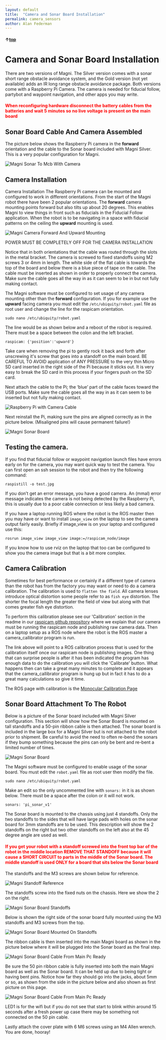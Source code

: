 ```yaml
---
layout: default
title:  "Camera and Sonar Board Installation"
permalink: camera_sensors
author: Alan Federman
---
```

#### &uarr;[top](https://ubiquityrobotics.github.io/learn/)

# Camera and Sonar Board Installation

There are two versions of Magni. The Silver version
comes with a sonar short range obstacle avoidance system, and the Gold
version (not yet available) adds an IR long range obstacle avoidance
package. Both versions come with a Raspberry Pi Camera. The camera is
needed for fiducial follow, partybot and waypoint navigation, and other apps you may write.

<H4 style="color:red">When reconfiguring hardware disconnect the battery cables from the batteries and wait 5 minutes so no live voltage is present on the main board</H4>

## Sonar Board Cable And Camera Assembled
The picture below shows the Raspberry Pi camera in the **forward** orientation
and the cable to the Sonar board included with Magni Silver. This is a very
popular configuration for Magni.

![Magni Sonar To Mcb With Camera](MagniSonarToMcbWithCamera.jpg)

## Camera Installation

Camera Installation
The Raspberry Pi camera can be mounted and configured to work in different
orientations. From the start of the Magni robot there have been 2 popular
orientations. The **forward** camera mounting points forward but also tilts
up about 20 degrees. This enables Magni to view things in front
such as fiducials in the Fiducial Follow application. When the robot is to be
navigating in a space with fiducial patterns on the ceiling the **upward** mounting is used.

![Magni Camera Forward And Upward Mounting](MagniCamera_ForwardAndUpwardMounting.jpg)

POWER MUST BE COMPLETELY OFF FOR THE CAMERA INSTALLATION

Notice that in both orientations that the cable was routed through the slots in
the metal bracket. The camera is screwed to fixed standoffs using M2 screws
3 or 4mm in length. The white side of the flat cable is towards the top of the
board and below there is a blue piece of tape on the cable. The cable must be
inserted as shown in order to properly connect the camera. Make sure the cable goes all the way in as it can seem to be in but not fully making contact.

The Magni software must be configured to set usage of any camera mounting other than the **forward** configuration. If
you for example use the **upward** facing camera you must edit the
`/etc/ubiquity/robot.yaml` file as root user and change the line for the raspicam
orientation.

`sudo nano /etc/ubiquity/robot.yaml`

The line would be as shown below and a reboot of the robot
is required. There must be a space between the colon and the left bracket.

`raspicam: {'position':'upward'}`

Take care when removing the pi to gently rock it back and forth after
unscrewing it&#39;s screw that goes into a standoff on the main board. BE CAREFUL
TO AVOID application of ANY PRESSURE to the very thin Micro SD card inserted
in the right side of the Pi because it sticks out. It is very easy to break the SD
card in this process if your fingers push on the SD card.

Next attach the cable to the Pi; the ‘blue’ part of the cable faces toward the USB
ports.  Make sure the cable goes all the way in as it can seem to be inserted but not fully making contact.

![Raspberry Pi with Camera Cable](a2.jpg)

Next reinstall the Pi, making sure the pins are aligned correctly as in the picture
below. (Misaligned pins will cause permanent failure!)

![Magni Sonar Board](MagniRaspberryPiMounting.jpg)

## Testing the camera.
If you find that fiducial follow or waypoint
navigation launch files have errors early on for the camera, you may want quick way to test the camera. You can first open an ssh session to the robot and then try the following command:

`raspistill -o test.jpg`

If you don’t get an error message, you have a good camera. An (mmal) error
message indicates the camera is not being detected by the Raspberry Pi, this is
usually due to a poor cable connection or less likely a bad camera.

If you have a laptop running ROS where the robot is the ROS master then you may have or want to install  ```image_view``` on the laptop to see the camera output fairly easily.  Briefly if image_view is on your laptop and configured use this:

    rosrun image_view image_view image:=/raspicam_node/image

If you know how to use rviz on the laptop that too can be configured to show you the camera image but that is a bit more complex.



## Camera Calibration
Sometimes for best performance or certainly if a different type of camera than the robot has from the factory you may want or need to do a camera calibration.   The calibration is used to ```flatten the field```.   All camera lenses introduce optical distortion some people refer to as ```fish eye``` distortion.  The shorter the focal length the greater the field of view but along with that comes greater fish eye distortion.    

To perform this calibration please see our 'Calibration' section in the readme in our  [raspicam github repository](https://github.com/UbiquityRobotics/raspicam_node) where we explain that our camera must be running the raspicam node and publishing raw camera data.   Then on a laptop setup as a ROS node where the robot is the ROS master a camera_callibrator program is run.  

The link above will point to a ROS calibration process that is used for the calibration itself once our raspicam node is publishing images.  One thing that can surprise people is after it has been indicated the program has enough data to do the calibration you will click the 'Calibrate' button.   What happens then can take a great many minutes to complete and it appears that the camera_callibrator program is hung up but in fact it has to do a great many calculations so give it time.

The ROS page with calibration is the [Monocular Calibration Page](http://wiki.ros.org/camera_calibration/Tutorials/MonocularCalibration)


## Sonar Board Attachment To The Robot

Below is a picture of the Sonar board included with Magni Silver configuration. This section will show how the Sonar Board is mounted on tall standoffs and a 50-pin ribbon cable is then attached. The sonar board is included in the large box for a Magni Silver but is not attached to the robot prior to shipment.  Be careful to avoid the need to often re-bend the sonars if they bump something because the pins can only be bent and re-bent a limited number of times.

![Magni Sonar Board](MagniSonarBoard.jpg)

The Magni software must be configured to enable usage of the sonar board. You must edit the
`robot.yaml` file as root user then modify the file.

`sudo nano /etc/ubiquity/robot.yaml`

Make an edit so the only uncommented line with `sonars:` in it is as shown below.  There must be a space after the colon or it will not work.

`sonars: 'pi_sonar_v1'`

The Sonar board is mounted to the chassis using just 4 standoffs.  Only the two standoffs to the sides that will have large pads with holes on the sonar board for 3mm standoffs are to be used. This description will show the 2 standoffs
on the right but two other standoffs on the left also at the 45 degree angle are
used as well.

<H4 style="color:red">If you get your robot with a standoff screwed into the front top bar of the robot in the middle location REMOVE THAT STANDOFF because it will cause a SHORT CIRCUIT to parts in the middle of the Sonar board. The middle standoff is used ONLY for a board that sits below the Sonar board</H4>


The standoffs and the M3 screws are shown below for reference.

![Magni Standoff Reference](MagniStandoffReference.jpg)

The standoffs screw into the fixed nuts on the chassis. Here we show the 2 on
the right.

![Magni Sonar Board Standoffs](MagniSonarBoardStandoffs.jpg)

Below is shown the right side of the sonar board fully mounted using the M3
standoffs and M3 screws from the top.

![Magni Sonar Board Mounted On Standoffs](MagniSonarBoardMountedOnStandoffs.jpg)

The ribbon cable is then inserted into the main Magni board as shown in the
picture below where it will be plugged into the Sonar board as the final step.

![Magni Sonar Board Cable From Main Pc Ready](MagniSonarBoardCableFromMainPcReady.jpg)

Be sure the 50 pin ribbon cable is fully inserted into both the main Magni board as well as the Sonar board.  It can be held up due to being tight or having bent pins.   Notice how far they should go into the jacks, about 5mm or so, as shown from the side in the picture below and also shown as first picture on this page.

![Magni Sonar Board Cable From Main Pc Ready](Sonar50pinCableInserted.jpg)

LED1 is for the wifi but if you do not see that start to blink within around 15 seconds after a fresh power up case there may be something not connected on the 50 pin cable.


Lastly attach the cover plate with 6 M6 screws using an M4 Allen wrench. You are
done, hooray!
